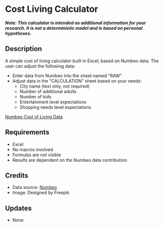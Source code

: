 # Cost Living Calculator

**_Note: This calculator is intended as additional information for your research. It is not a deterministic model and is based on personal hypotheses._**

## Description
A simple cost of living calculator built in Excel, based on Numbeo data. The user can adjust the following data:
- Enter data from Numbeo into the sheet named "RAW"
- Adjust data in the "CALCULATION" sheet based on your needs:
  - City name (text only, not required)
  - Number of additional adults
  - Number of kids
  - Entertainment level expectations
  - Shopping needs level expectations

[Numbeo Cost of Living Data](https://www.numbeo.com/cost-of-living/in/)

## Requirements
- Excel
- No macros involved
- Formulas are not visible
- Results are dependent on the Numbeo data contribution

## Credits
- Data source: [Numbeo](https://www.numbeo.com)
- Image: Designed by Freepik

## Updates
- None
